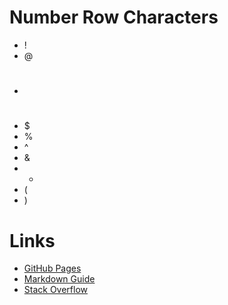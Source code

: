 # Number Row Characters 


- ! 
- @ 
- # 
- $ 
- % 
- ^ 
- & 
- * 
- ( 
- ) 

# Links

- [GitHub Pages](https://pages.github.com/)
- [Markdown Guide](https://www.markdownguide.org/)
- [Stack Overflow](https://stackoverflow.com/)
